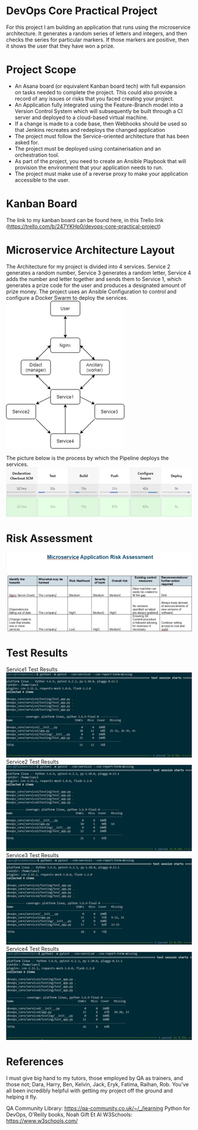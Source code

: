 # DevOps Core Practical Project
For this project I am building an application that runs using the microservice architecture. It generates a random series of letters and integers, and then checks the series for particular markers. If those markers are positive, then it shows the user that they have won a prize.

# Project Scope
- An Asana board (or equivalent Kanban board tech) with full expansion on tasks needed to complete the project.
This could also provide a record of any issues or risks that you faced creating your project.
- An Application fully integrated using the Feature-Branch model into a Version Control System which will subsequently be built through a CI server and deployed to a cloud-based virtual machine.
- If a change is made to a code base, then Webhooks should be used so that Jenkins recreates and redeploys the changed application
- The project must follow the Service-oriented architecture that has been asked for.
- The project must be deployed using containerisation and an orchestration tool.
- As part of the project, you need to create an Ansible Playbook that will provision the environment that your application needs to run.
- The project must make use of a reverse proxy to make your application accessible to the user.

# Kanban Board
The link to my kanban board can be found here, in this Trello link (https://trello.com/b/247YKHp0/devops-core-practical-project)

# Microservice Architecture Layout
The Architecture for my project is divided into 4 services.
Service 2 generates a random number, Service 3 generates a random letter, Service 4 adds the number and letter together and sends them to Service 1, which generates a prize code for the user and produces a designated amount of prize money.
The project uses an Ansible Configuration to control and configure a Docker Swarm to deploy the services.
![Architecture-diagram](/images/architecture_diagram.png)

The picture below is the process by which the Pipeline deploys the services.
![Docker-Pipeline](/images/deploy-pipeline.jpg)

# Risk Assessment
![Risk-Assessment](/images/risk_assessment_core.jpg)
# Test Results
Service1 Test Results
![Service-test1](/images/service_test1.jpg)
Service2 Test Results
![Service-test2](/images/service_test2.jpg)
Service3 Test Results
![Service-test3](/images/service_test3.jpg)
Service4 Test Results
![Service-test4](/images/service_test4.jpg)
# References
I must give  big hand to my tutors, those employed by QA as trainers, and those not; Dara, Harry, Ben, Kelvin, Jack, Eryk, Fatima, Raihan, Rob. You've all been incredibly helpful with getting my project off the ground and helping it fly.

QA Community Library: https://qa-community.co.uk/~/_/learning
Python for DevOps, O'Reilly books, Noah Gift Et Al
W3Schools: https://www.w3schools.com/
